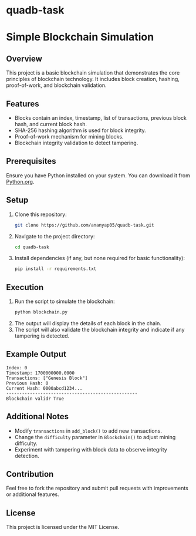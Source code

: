 # quadb-task
# Simple Blockchain Simulation

## Overview
This project is a basic blockchain simulation that demonstrates the core principles of blockchain technology. It includes block creation, hashing, proof-of-work, and blockchain validation.

## Features
- Blocks contain an index, timestamp, list of transactions, previous block hash, and current block hash.
- SHA-256 hashing algorithm is used for block integrity.
- Proof-of-work mechanism for mining blocks.
- Blockchain integrity validation to detect tampering.

## Prerequisites
Ensure you have Python installed on your system. You can download it from [Python.org](https://www.python.org/downloads/).

## Setup
1. Clone this repository:
   ```sh
   git clone https://github.com/ananyap05/quadb-task.git
   ```
2. Navigate to the project directory:
   ```sh
   cd quadb-task
   ```
3. Install dependencies (if any, but none required for basic functionality):
   ```sh
   pip install -r requirements.txt
   ```

## Execution
1. Run the script to simulate the blockchain:
   ```sh
   python blockchain.py
   ```
2. The output will display the details of each block in the chain.
3. The script will also validate the blockchain integrity and indicate if any tampering is detected.

## Example Output
```
Index: 0
Timestamp: 1700000000.0000
Transactions: ["Genesis Block"]
Previous Hash: 0
Current Hash: 0000abcd1234...
--------------------------------------------------
Blockchain valid? True
```

## Additional Notes
- Modify `transactions` in `add_block()` to add new transactions.
- Change the `difficulty` parameter in `Blockchain()` to adjust mining difficulty.
- Experiment with tampering with block data to observe integrity detection.

## Contribution
Feel free to fork the repository and submit pull requests with improvements or additional features.

## License
This project is licensed under the MIT License.


